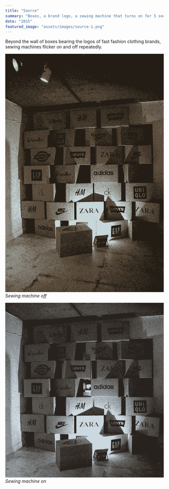 ```yaml
---
title: "Source"
summary: "Boxes, a brand logo, a sewing machine that turns on for 5 seconds every 10 seconds / Dimensions Variable"
date: "2015"
featured_image: "assets/images/source-1.png"
---
```


Beyond the wall of boxes bearing the logos of fast fashion clothing brands, sewing machines flicker on and off repeatedly.

![Sewing machine off](../assets/images/source-1.png)
*Sewing machine off*

![Sewing machine on](../assets/images/source-2.png)
*Sewing machine on*

